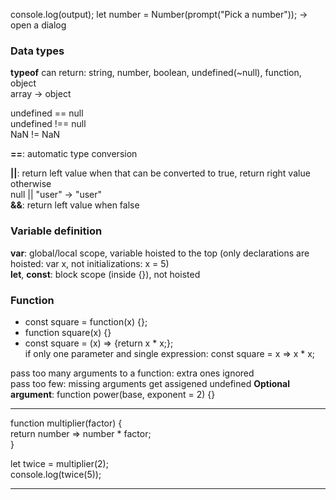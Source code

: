 console.log(output);
let number = Number(prompt("Pick a number")); -> open a dialog

### Data types
**typeof** can return: string, number, boolean, undefined(~null), function, object  
array -> object

undefined == null  
undefined !== null  
NaN != NaN

**==**: automatic type conversion

**||**: return left value when that can be converted to true, return right value otherwise  
null || "user" -> "user"  
**&&**: return left value when false

### Variable definition
**var**: global/local scope, variable hoisted to the top (only declarations are hoisted: var x, not initializations: x = 5)  
**let**, **const**: block scope (inside {}), not hoisted

### Function
- const square = function(x) {};  
- function square(x) {}
- const square = (x) => {return x * x;};  
  if only one parameter and single expression: const square = x => x * x;
  
pass too many arguments to a function: extra ones ignored  
pass too few: missing arguments get assigened undefined
**Optional argument**: function power(base, exponent = 2) {}

***
function multiplier(factor) {  
  return number => number * factor;  
}

let twice = multiplier(2);  
console.log(twice(5));  
***
